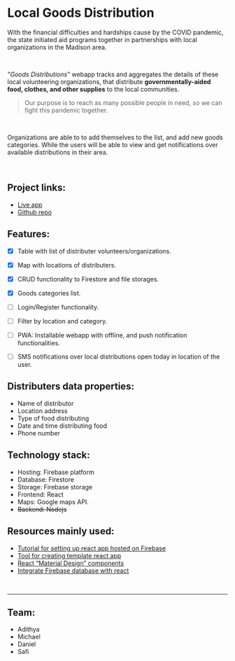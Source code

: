 # Local Goods Distribution 

With the financial difficulties and hardships cause by the COVID pandemic, the state initiated aid programs together in partnerships with local organizations in the Madison area. 

<br />

*"Goods Distributions"* webapp tracks and aggregates the details of these local volunteering organizations, that distribute **governmentally-aided food, clothes, and other supplies** to the local communities. 

> Our purpose is to reach as many possible people in need, so we can fight this pandemic together.

<br />

Organizations are able to to add themselves to the list, and 
add new goods categories. While the users will be able to view and get notifications over available distributions in their area.

<br />

## Project links: 
- [Live app](https://cheesehackathon.web.app)
- [Github repo](https://github.com/MichaelLin12/cheese-hackathon)


## Features: 
- [x] Table with list of distributer volunteers/organizations.
- [x] Map with locations of distributers.
- [x] CRUD functionality to Firestore and file storages. 
- [x] Goods categories list. 
- [ ] Login/Register functionality.
- [ ] Filter by location and category. 
- [ ] PWA: Installable webapp with offline, and push notification functionalities.
- [ ] SMS notifications over local distributions open today in location of the user. 


## Distributers data properties:
- Name of distributor
- Location address
- Type of food distributing
- Date and time distributing food
- Phone number


## Technology stack: 
- Hosting: Firebase platform
- Database: Firestore
- Storage: Firebase storage
- Frontend: React
- Maps: Google maps API.
- ~~Backend: Nodejs~~


## Resources mainly used: 
- [Tutorial for setting up react app hosted on Firebase](https://javascript.plainenglish.io/hosting-your-react-js-and-node-js-apps-for-free-with-firebase-6dc670564aca)
- [Tool for creating template react app](https://reactjs.org/docs/create-a-new-react-app.html)
- [React “Material Design” components](https://mui.com/)
- [Integrate Firebase database with react](https://www.codementor.io/@yurio/all-you-need-is-react-firebase-4v7g9p4kf)

</br>

--- 

## Team: 
- Adithya
- Michael
- Daniel
- Safi